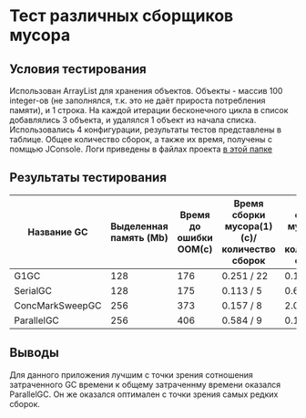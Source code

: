 Тест различных сборщиков мусора
====

Условия тестирования
----
Использован ArrayList для хранения объектов.
Объекты - массив 100 integer-ов (не заполнялся, т.к. это не даёт прироста потребления памяти), и 1 строка.
На каждой итерации бесконечного цикла в список добавлялись 3 объекта, и удалялся 1 объект из начала списка.
Использовались 4 конфигурации, результаты тестов представлены в таблице.
Общее количество сборок, а также их время, получены с помщью JConsole.
Логи приведены в файлах проекта [в этой папке](./testLogs)

Результаты тестирования
---
Название GC  | Выделенная память (Mb) | Время до ошибки OOM(с) | Время сборки мусора(1)(с)/количество сборок | Время сборки мусора(2)(с)/количество сборок | Общее время сборки(с) | Отношение времени сборки к времени работы (%) |Среднее время между сборками
-----------|-------------|-------------|-------------|-------------|-------------|-------------|-------------
G1GC                |128    |176    |0.251 / 22 |0.199 / 4  |0.45   |0.26   |6.77
SerialGC            |128    |175    |0.113 / 5  |0.686 / 10 |0.799  |0.46   |11.67
ConcMarkSweepGC     |256    |373    |0.157 / 8  |2.072 / 80 |2.229  |0.6    |4.24
ParallelGC          |256    |406    |0.584 / 9  |0.119 / 4  |0.703  |0.17   |31.23

Выводы
---
Для данного приложения лучшим с точки зрения сотношения затраченного GC времени к общему затраченнму времени оказался ParallelGC.
Он же оказался оптимален с точки зрения самых редких сборок. 






